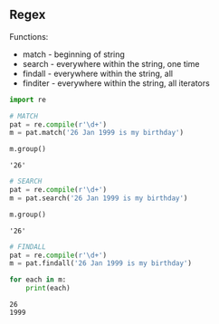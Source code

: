 ## Regex

Functions:
+ match    - beginning of string
+ search   - everywhere within the string, one time
+ findall  - everywhere within the string, all
+ finditer - everywhere within the string, all iterators


```python
import re
```


```python
# MATCH
pat = re.compile(r'\d+')
m = pat.match('26 Jan 1999 is my birthday')

m.group()
```




    '26'




```python
# SEARCH
pat = re.compile(r'\d+')
m = pat.search('26 Jan 1999 is my birthday')

m.group()
```




    '26'




```python
# FINDALL
pat = re.compile(r'\d+')
m = pat.findall('26 Jan 1999 is my birthday')

for each in m:
    print(each)
```

    26
    1999
